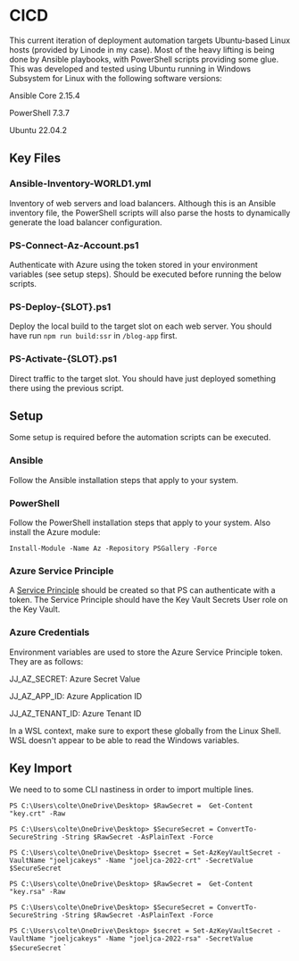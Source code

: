 # CICD

This current iteration of deployment automation targets Ubuntu-based Linux hosts (provided by Linode in my case). Most of the heavy lifting is being done by Ansible playbooks, with PowerShell scripts providing some glue. This was developed and tested using Ubuntu running in Windows Subsystem for Linux with the following software versions:

Ansible Core 2.15.4

PowerShell 7.3.7

Ubuntu 22.04.2

## Key Files

### Ansible-Inventory-WORLD1.yml

Inventory of web servers and load balancers. Although this is an Ansible inventory file, the PowerShell scripts will also parse the hosts to dynamically generate the load balancer configuration.

### PS-Connect-Az-Account.ps1

Authenticate with Azure using the token stored in your environment variables (see setup steps). Should be executed before running the below scripts.

### PS-Deploy-{SLOT}.ps1

Deploy the local build to the target slot on each web server. You should have run `npm run build:ssr` in `/blog-app` first.

### PS-Activate-{SLOT}.ps1

Direct traffic to the target slot. You should have just deployed something there using the previous script.

## Setup

Some setup is required before the automation scripts can be executed.

### Ansible

Follow the Ansible installation steps that apply to your system.

### PowerShell

Follow the PowerShell installation steps that apply to your system. Also install the Azure module:

`Install-Module -Name Az -Repository PSGallery -Force`

### Azure Service Principle

A [Service Principle](https://learn.microsoft.com/en-us/azure/active-directory/develop/howto-create-service-principal-portal#register-an-application-with-azure-ad-and-create-a-service-principal) should be created so that PS can authenticate with a token. The Service Principle should have the Key Vault Secrets User role on the Key Vault.

### Azure Credentials

Environment variables are used to store the Azure Service Principle token. They are as follows:

JJ_AZ_SECRET: Azure Secret Value

JJ_AZ_APP_ID: Azure Application ID

JJ_AZ_TENANT_ID: Azure Tenant ID

In a WSL context, make sure to export these globally from the Linux Shell. WSL doesn't appear to be able to read the Windows variables.

## Key Import 

We need to to some CLI nastiness in order to import multiple lines.

`PS C:\Users\colte\OneDrive\Desktop> $RawSecret =  Get-Content "key.crt" -Raw`

`PS C:\Users\colte\OneDrive\Desktop> $SecureSecret = ConvertTo-SecureString -String $RawSecret -AsPlainText -Force`

`PS C:\Users\colte\OneDrive\Desktop> $secret = Set-AzKeyVaultSecret -VaultName "joeljcakeys" -Name "joeljca-2022-crt" -SecretValue $SecureSecret`

`PS C:\Users\colte\OneDrive\Desktop> $RawSecret =  Get-Content "key.rsa" -Raw`

`PS C:\Users\colte\OneDrive\Desktop> $SecureSecret = ConvertTo-SecureString -String $RawSecret -AsPlainText -Force`

`PS C:\Users\colte\OneDrive\Desktop> $secret = Set-AzKeyVaultSecret -VaultName "joeljcakeys" -Name "joeljca-2022-rsa" -SecretValue $SecureSecret`
`
